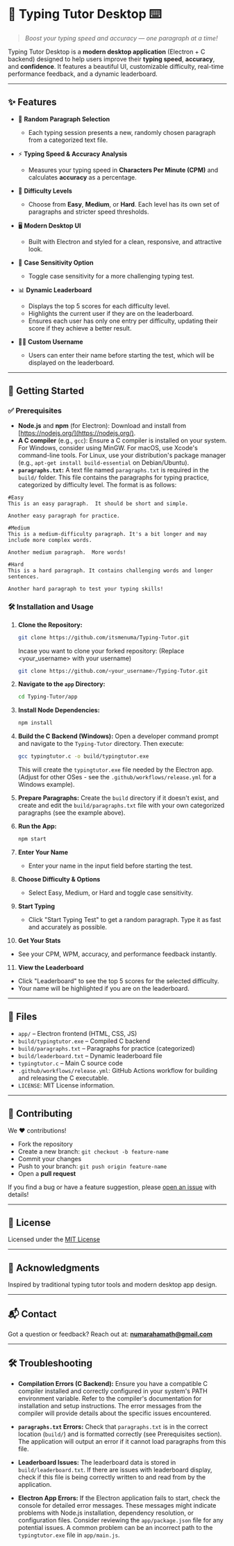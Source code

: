 # 🧠 Typing Tutor Desktop ⌨️

> _Boost your typing speed and accuracy — one paragraph at a time!_

Typing Tutor Desktop is a **modern desktop application** (Electron + C backend) designed to help users improve their **typing speed**, **accuracy**, and **confidence**. It features a beautiful UI, customizable difficulty, real-time performance feedback, and a dynamic leaderboard.

---

## ✨ Features

- 📄 **Random Paragraph Selection**
  - Each typing session presents a new, randomly chosen paragraph from a categorized text file.

- ⚡ **Typing Speed & Accuracy Analysis**
  - Measures your typing speed in **Characters Per Minute (CPM)** and calculates **accuracy** as a percentage.

- 🎯 **Difficulty Levels**
  - Choose from **Easy**, **Medium**, or **Hard**. Each level has its own set of paragraphs and stricter speed thresholds.

- 🖥️ **Modern Desktop UI**
  - Built with Electron and styled for a clean, responsive, and attractive look.

- 📝 **Case Sensitivity Option**
  - Toggle case sensitivity for a more challenging typing test.

- 📊 **Dynamic Leaderboard**
  - Displays the top 5 scores for each difficulty level.
  - Highlights the current user if they are on the leaderboard.
  - Ensures each user has only one entry per difficulty, updating their score if they achieve a better result.

- 🧑‍💻 **Custom Username**
  - Users can enter their name before starting the test, which will be displayed on the leaderboard.

---

## 🚀 Getting Started

### ✅ Prerequisites

- **Node.js** and **npm** (for Electron):  Download and install from [https://nodejs.org/](https://nodejs.org/).
- **A C compiler** (e.g., `gcc`):  Ensure a C compiler is installed on your system.  For Windows, consider using MinGW.  For macOS, use Xcode's command-line tools.  For Linux, use your distribution's package manager (e.g., `apt-get install build-essential` on Debian/Ubuntu).
- **`paragraphs.txt`:** A text file named `paragraphs.txt` is required in the `build/` folder. This file contains the paragraphs for typing practice, categorized by difficulty level. The format is as follows:

```
#Easy
This is an easy paragraph.  It should be short and simple.

Another easy paragraph for practice.

#Medium
This is a medium-difficulty paragraph. It's a bit longer and may include more complex words.

Another medium paragraph.  More words!

#Hard
This is a hard paragraph. It contains challenging words and longer sentences.

Another hard paragraph to test your typing skills!
```


### 🛠️ Installation and Usage

1. **Clone the Repository:**
   ```bash
   git clone https://github.com/itsmenuma/Typing-Tutor.git
   ```

   Incase you want to clone your forked repository: (Replace <your_username> with your username)
   ```bash
   git clone https://github.com/<your_username>/Typing-Tutor.git
   ```

2. **Navigate to the `app` Directory:**
   ```bash
   cd Typing-Tutor/app
   ```

3. **Install Node Dependencies:**
   ```bash
   npm install
   ```

4. **Build the C Backend (Windows):**
    Open a developer command prompt and navigate to the `Typing-Tutor` directory.  Then execute:
   ```bash
   gcc typingtutor.c -o build/typingtutor.exe
   ```
   This will create the `typingtutor.exe` file needed by the Electron app.  (Adjust for other OSes - see the `.github/workflows/release.yml` for a Windows example).

5. **Prepare Paragraphs:**
   Create the `build` directory if it doesn't exist, and create and edit the `build/paragraphs.txt` file with your own categorized paragraphs (see the example above).

6. **Run the App:**
   ```bash
   npm start
   ```

7. **Enter Your Name**
   - Enter your name in the input field before starting the test.

8. **Choose Difficulty & Options**
   - Select Easy, Medium, or Hard and toggle case sensitivity.

9. **Start Typing**
   - Click "Start Typing Test" to get a random paragraph. Type it as fast and accurately as possible.

10. **Get Your Stats**
   - See your CPM, WPM, accuracy, and performance feedback instantly.

11. **View the Leaderboard**
   - Click "Leaderboard" to see the top 5 scores for the selected difficulty.
   - Your name will be highlighted if you are on the leaderboard.

---

## 📁 Files

- `app/` – Electron frontend (HTML, CSS, JS)
- `build/typingtutor.exe` – Compiled C backend
- `build/paragraphs.txt` – Paragraphs for practice (categorized)
- `build/leaderboard.txt` – Dynamic leaderboard file
- `typingtutor.c` – Main C source code
- `.github/workflows/release.yml`: GitHub Actions workflow for building and releasing the C executable.
- `LICENSE`: MIT License information.

---

## 🤝 Contributing

We ❤️ contributions!

- Fork the repository
- Create a new branch: `git checkout -b feature-name`
- Commit your changes
- Push to your branch: `git push origin feature-name`
- Open a **pull request**

If you find a bug or have a feature suggestion, please [open an issue](https://github.com/itsmenuma/Typing-Tutor/issues) with details!

---

## 📜 License

Licensed under the [MIT License](LICENSE)

---

## 🙌 Acknowledgments

Inspired by traditional typing tutor tools and modern desktop app design.

---

## 📬 Contact

Got a question or feedback? Reach out at: **[numarahamath@gmail.com](mailto:numarahamath@gmail.com)**

---

## 🛠️  Troubleshooting

* **Compilation Errors (C Backend):** Ensure you have a compatible C compiler installed and correctly configured in your system's PATH environment variable.  Refer to the compiler's documentation for installation and setup instructions.  The error messages from the compiler will provide details about the specific issues encountered.

* **`paragraphs.txt` Errors:** Check that `paragraphs.txt` is in the correct location (`build/`) and is formatted correctly (see Prerequisites section).  The application will output an error if it cannot load paragraphs from this file.

* **Leaderboard Issues:** The leaderboard data is stored in `build/leaderboard.txt`.  If there are issues with leaderboard display, check if this file is being correctly written to and read from by the application.


* **Electron App Errors:** If the Electron application fails to start, check the console for detailed error messages.  These messages might indicate problems with Node.js installation, dependency resolution, or configuration files.  Consider reviewing the `app/package.json` file for any potential issues.  A common problem can be an incorrect path to the `typingtutor.exe` file in `app/main.js`.